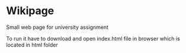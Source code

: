 # Wikipage
Small web page for university assignment

To run it have to download and open index.html file in browser which is located in html folder

